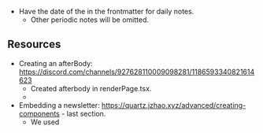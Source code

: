 
- Have the date of the in the frontmatter for daily notes.
	- Other periodic notes will be omitted.

## Resources

- Creating an afterBody: https://discord.com/channels/927628110009098281/1186593340821614623
	- Created afterbody in renderPage.tsx. 
	- 
- Embedding a newsletter: https://quartz.jzhao.xyz/advanced/creating-components - last section. 
	- We used 